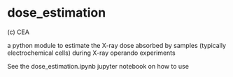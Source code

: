 # dose_estimation
(c) CEA


a python module to estimate the X-ray dose absorbed by samples (typically electrochemical cells) during X-ray operando experiments

See the dose_estimation.ipynb jupyter notebook on how to use
